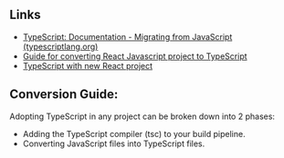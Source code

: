 
## Links
- [TypeScript: Documentation - Migrating from JavaScript (typescriptlang.org)](https://www.typescriptlang.org/docs/handbook/migrating-from-javascript.html)
- [Guide for converting React Javascript project to TypeScript](https://github.com/Microsoft/TypeScript-React-Conversion-Guide#typescript-react-conversion-guide)
- [TypeScript with new React project](https://github.com/Microsoft/TypeScript-Handbook/blob/master/pages/tutorials/React.md)


## Conversion Guide:

Adopting TypeScript in any project can be broken down into 2 phases:

- Adding the TypeScript compiler (tsc) to your build pipeline.
- Converting JavaScript files into TypeScript files.